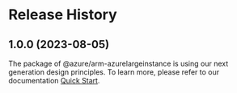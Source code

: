 # Release History
    
## 1.0.0 (2023-08-05)

The package of @azure/arm-azurelargeinstance is using our next generation design principles. To learn more, please refer to our documentation [Quick Start](https://aka.ms/js-track2-quickstart).
